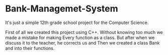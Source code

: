 # Bank-Managemet-System
It's just a simple 12th grade school project for the Computer Science.

First of all we created this project using C++.
Without knowing too much we made a mistake for making
Every function as a class.
But after when we discuss it to the teacher, he corrects us and
Then we created a class Bank and into their functions.
